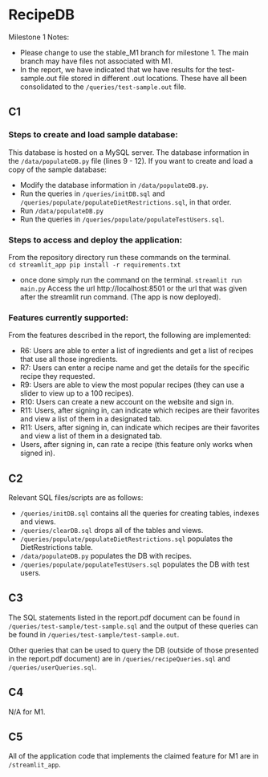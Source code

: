 # RecipeDB
Milestone 1 Notes:
* Please change to use the stable_M1 branch for milestone 1. The main branch may have files not associated with M1.
* In the report, we have indicated that we have results for the test-sample.out file stored in different .out locations. These have all been consolidated to the `/queries/test-sample.out` file.

## C1
### Steps to create and load sample database:
This database is hosted on a MySQL server. The database information in the `/data/populateDB.py` file (lines 9 - 12). If you want to create and load a copy of the sample database:
* Modify the database information in `/data/populateDB.py`.
* Run the queries in `/queries/initDB.sql` and `/queries/populate/populateDietRestrictions.sql`, in that order.
* Run `/data/populateDB.py`
* Run the queries in `/queries/populate/populateTestUsers.sql`.
### Steps to access and deploy the application:
From the repository directory run these commands on the terminal.   
`cd streamlit_app
 pip install -r requirements.txt`
  - once done simply run the command on the terminal.
`streamlit run main.py`
Access the url http://localhost:8501 or the url that was given after the streamlit run command. (The app is now deployed).
### Features currently supported:
From the features described in the report, the following are implemented:
* R6: Users are able to enter a list of ingredients and get a list of recipes that use all those ingredients.
* R7: Users can enter a recipe name and get the details for the specific recipe they requested.
* R9: Users are able to view the most popular recipes (they can use a slider to view up to a 100 recipes).
* R10: Users can create a new account on the website and sign in.
* R11: Users, after signing in, can indicate which recipes are their favorites and view a list of them in a designated tab.
* R11: Users, after signing in, can indicate which recipes are their favorites and view a list of them in a designated tab.
* Users, after signing in, can rate a recipe (this feature only works when signed in).

## C2
Relevant SQL files/scripts are as follows:
* `/queries/initDB.sql` contains all the queries for creating tables, indexes and views.
* `/queries/clearDB.sql` drops all of the tables and views.
* `/queries/populate/populateDietRestrictions.sql` populates the DietRestrictions table.
* `/data/populateDB.py` populates the DB with recipes.
* `/queries/populate/populateTestUsers.sql` populates the DB with test users.

## C3
The SQL statements listed in the report.pdf document can be found in `/queries/test-sample/test-sample.sql` and the output of these queries can be found in `/queries/test-sample/test-sample.out`.

Other queries that can be used to query the DB (outside of those presented in the report.pdf document) are in `/queries/recipeQueries.sql` and `/queries/userQueries.sql`.

## C4
N/A for M1.

## C5
All of the application code that implements the claimed feature for M1 are in `/streamlit_app`.
